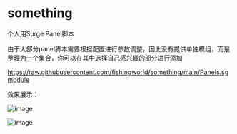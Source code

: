 # something
个人用Surge Panel脚本

由于大部分panel脚本需要根据配置进行参数调整，因此没有提供单独模组，而是整理为一个集合，你可以在其中选择自己感兴趣的部分进行添加

https://raw.githubusercontent.com/fishingworld/something/main/Panels.sgmodule

效果展示：

![image](https://i.imgur.com/pUsMwsy.png)

![image](https://i.imgur.com/CUDuizW.png)





